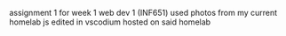 assignment 1 for week 1 web dev 1 (INF651)
used photos from my current homelab
js edited in vscodium hosted on said homelab
